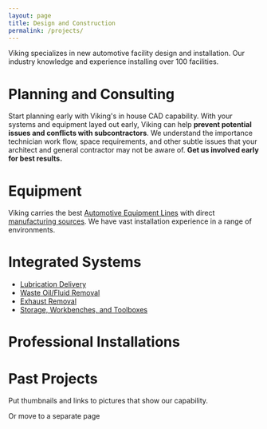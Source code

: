 ```yaml
---
layout: page
title: Design and Construction
permalink: /projects/
---
```


Viking specializes in new automotive facility design and installation. Our industry knowledge and experience installing over 100 facilities.

# Planning and Consulting

Start planning early with Viking's in house CAD capability. With your systems and equipment layed out early, Viking can help **prevent potential issues and conflicts with subcontractors**. We understand the importance technician work flow, space requirements, and other subtle issues that your architect and general contractor may not be aware of. **Get us involved early for best results.**

# Equipment

Viking carries the best [Automotive Equipment Lines](equipment) with direct [manufacturing sources](brands). We have vast installation experience in a range of environments. 

# Integrated Systems

 - [Lubrication Delivery]()
 - [Waste Oil/Fluid Removal]()
 - [Exhaust Removal]()
 - [Storage, Workbenches, and Toolboxes]()

# Professional Installations

# Past Projects

Put thumbnails and links to pictures that show our capability.

Or move to a separate page
